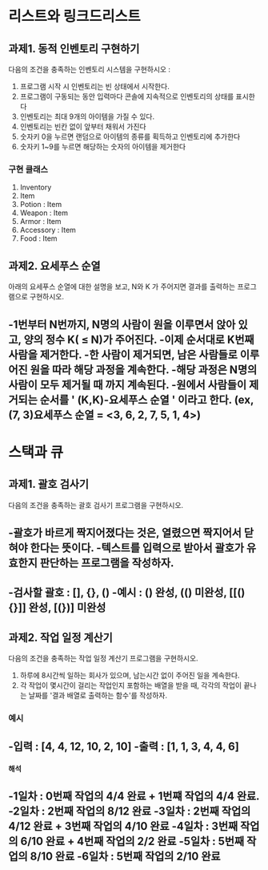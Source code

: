 # 리스트와 링크드리스트

## 과제1. 동적 인벤토리 구현하기

다음의 조건을 충족하는 인벤토리 시스템을 구현하시오 :
1. 프로그램 시작 시 인벤토리는 빈 상태에서 시작한다.
2. 프로그램이 구동되는 동안 입력마다 콘솔에 지속적으로 인벤토리의 상태를 표시한다
3. 인벤토리는 최대 9개의 아이템을 가질 수 있다.
4. 인벤토리는 빈칸 없이 앞부터 채워서 가진다
5. 숫자키 0을 누르면 랜덤으로 아이템의 종류를 획득하고 인벤토리에 추가한다
6. 숫자키 1~9를 누르면 해당하는 숫자의 아이템을 제거한다

### 구현 클래스
1. Inventory
2. Item
3. Potion : Item
4. Weapon : Item
5. Armor : Item
6. Accessory : Item
7. Food : Item



## 과제2. 요세푸스 순열

아래의 요세푸스 순열에 대한 설명을 보고, N와 K 가 주어지면 결과를 출력하는 프로그램으로 구현하시오.

-1번부터 N번까지, N명의 사람이 원을 이루면서 앉아 있고, 양의 정수 K( ≤ N)가 주어진다.
-이제 순서대로 K번째 사람을 제거한다.
-한 사람이 제거되면, 남은 사람들로 이루어진 원을 따라 해당 과정을 계속한다.
-해당 과정은 N명의 사람이 모두 제거될 때 까지 계속된다.
-원에서 사람들이 제거되는 순서를 ' (K,K)-요세푸스 순열 ' 이라고 한다. (ex, (7, 3)요세푸스 순열 = <3, 6, 2, 7, 5, 1, 4>)
-


# 스택과 큐

## 과제1. 괄호 검사기

다음의 조건을 충족하는 괄호 검사기 프로그램을 구현하시오.

-괄호가 바르게 짝지어졌다는 것은, 열렸으면 짝지어서 닫혀야 한다는 뜻이다.
-텍스트를 입력으로 받아서 괄호가 유효한지 판단하는 프로그램을 작성하자.
-
-검사할 괄호 : [], {}, ()
-예시 : () 완성, (() 미완성, [[(){}]] 완성, [(})] 미완성
-


## 과제2. 작업 일정 계산기

다음의 조건을 충족하는 작업 일정 계산기 프로그램을 구현하시오.

1. 하루에 8시간씩 일하는 회사가 있으며, 남는시간 없이 주어진 일을 계속한다.
2. 각 작업이 몇시간이 걸리는 작업인지 포함하는 배열을 받을 때, 각각의 작업이 끝나는 날짜를 '결과 배열로 출력하는 함수'를 작성하자.

### 예시
-입력 : [4, 4, 12, 10, 2, 10]
-출력 : [1, 1, 3, 4, 4, 6]
-

#### 해석

-1일차 : 0번째 작업의 4/4 완료 + 1번쨰 작업의 4/4 완료.
-2일차 : 2번째 작업의 8/12 완료
-3일차 : 2번째 작업의 4/12 완료 + 3번째 작업의 4/10 완료
-4일차 : 3번째 작업의 6/10 완료 + 4번째 작업의 2/2 완료
-5일차 : 5번째 작업의 8/10 완료
-6일차 : 5번째 작업의 2/10 완료
-

